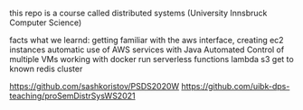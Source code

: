 this repo is a course called distributed systems (University Innsbruck Computer Science)

facts what we learnd:
getting familiar with the aws interface, creating ec2 instances
automatic use of AWS services with Java
Automated Control of multiple VMs
working with docker
run serverless functions
lambda
s3
get to known redis cluster


https://github.com/sashkoristov/PSDS2020W
https://github.com/uibk-dps-teaching/proSemDistrSysWS2021
